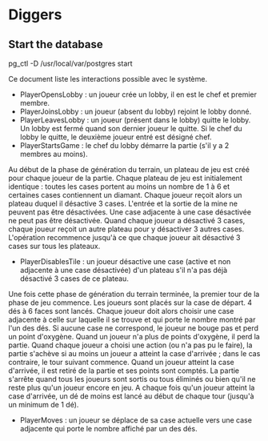 # Diggers

## Start the database

pg_ctl -D /usr/local/var/postgres start



Ce document liste les interactions possible avec le système.

- PlayerOpensLobby : un joueur crée un lobby, il en est le chef et premier membre.
- PlayerJoinsLobby : un joueur (absent du lobby) rejoint le lobby donné.
- PlayerLeavesLobby : un joueur (présent dans le lobby) quitte le lobby. Un lobby est fermé quand son dernier joueur le quitte. Si le chef du lobby le quitte, le deuxième joueur entré est désigné chef.
- PlayerStartsGame : le chef du lobby démarre la partie (s'il y a 2 membres au moins).

Au début de la phase de génération du terrain, un plateau de jeu est créé pour chaque joueur de la partie.
Chaque plateau de jeu est initialement identique : toutes les cases portent au moins un nombre de 1 à 6 et certaines cases contiennent un diamant.
Chaque joueur reçoit alors un plateau duquel il désactive 3 cases.
L'entrée et la sortie de la mine ne peuvent pas être désactivées. Une case adjacente à une case désactivée ne peut pas être désactivée.
Quand chaque joueur a désactivé 3 cases, chaque joueur reçoit un autre plateau pour y désactiver 3 autres cases. L'opération recommence jusqu'à ce que chaque joueur ait désactivé 3 cases sur tous les plateaux.

- PlayerDisablesTile : un joueur désactive une case (active et non adjacente à une case désactivée) d'un plateau s'il n'a pas déjà désactivé 3 cases de ce plateau.

Une fois cette phase de génération du terrain terminée, la premier tour de la phase de jeu commence. Les joueurs sont placés sur la case de départ. 4 dés à 6 faces sont lancés.
Chaque joueur doit alors choisir une case adjacente à celle sur laquelle il se trouve et qui porte le nombre montré par l'un des dés. Si aucune case ne correspond, le joueur ne bouge pas et perd un point d'oxygène.
Quand un joueur n'a plus de points d'oxygène, il perd la partie.
Quand chaque joueur a choisi une action (ou n'a pas pu le faire), la partie s'achève si au moins un joueur a atteint la case d'arrivée ; dans le cas contraire, le tour suivant commence.
Quand un joueur atteint la case d'arrivée, il est retiré de la partie et ses points sont comptés.
La partie s'arrête quand tous les joueurs sont sortis ou tous éliminés ou bien qu'il ne reste plus qu'un joueur encore en jeu.
A chaque fois qu'un joueur atteint la case d'arrivée, un dé de moins est lancé au début de chaque tour (jusqu'à un minimum de 1 dé).

- PlayerMoves : un joueur se déplace de sa case actuelle vers une case adjacente qui porte le nombre affiché par un des dés.
